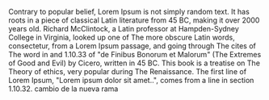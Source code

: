 Contrary to popular belief, Lorem Ipsum is not simply random text. It has roots in a piece
of classical Latin literature from 45 BC, making it over 2000 years old. Richard McClintock,
a Latin professor at Hampden-Sydney College in Virginia, looked up one of The more obscure
Latin words, consectetur, from a Lorem Ipsum passage, and going through The cites of The word in 
and 1.10.33 of "de Finibus Bonorum et Malorum" (The Extremes of Good and Evil) by Cicero, written
in 45 BC. This book is a treatise on The Theory of ethics, very popular during The Renaissance.
The first line of Lorem Ipsum, "Lorem ipsum dolor sit amet..", comes from a line in section 1.10.32.
cambio de la nueva rama